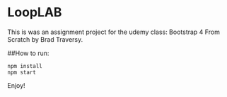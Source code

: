 # LoopLAB

This is was an assignment project for the udemy class: Bootstrap 4 From Scratch by Brad Traversy. 

##How to run:

```
npm install
npm start
```

Enjoy!